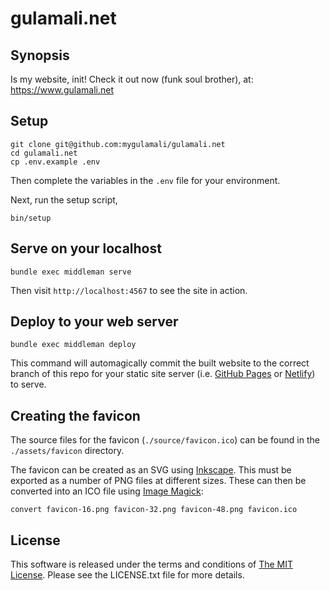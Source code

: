 # gulamali.net

## Synopsis

Is my website, init! Check it out now (funk soul brother), at:
https://www.gulamali.net

## Setup

```shell
git clone git@github.com:mygulamali/gulamali.net
cd gulamali.net
cp .env.example .env
```

Then complete the variables in the `.env` file for your environment.

Next, run the setup script,

```shell
bin/setup
```

## Serve on your localhost

`bundle exec middleman serve`

Then visit `http://localhost:4567` to see the site in action.

## Deploy to your web server

`bundle exec middleman deploy`

This command will automagically commit the built website to the correct branch
of this repo for your static site server (i.e. [GitHub Pages] or [Netlify])
to serve.

## Creating the favicon

The source files for the favicon (`./source/favicon.ico`) can be found in the
`./assets/favicon` directory.

The favicon can be created as an SVG using [Inkscape]. This must be exported as
a number of PNG files at different sizes. These can then be converted into an
ICO file using [Image Magick]:

`convert favicon-16.png favicon-32.png favicon-48.png favicon.ico`

## License

This software is released under the terms and conditions of
[The MIT License]. Please see the LICENSE.txt file for more details.

[GitHub Pages]: https://pages.github.com/ "GitHub Pages"
[Image Magick]: https://www.imagemagick.org/ "Image Magick"
[Inkscape]: https://inkscape.org/en/ "Inkscape"
[Netlify]: https://www.netlify.com/ "Netlify"
[The MIT License]: http://www.opensource.org/licenses/mit-license.php "The MIT License"
